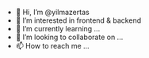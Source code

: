 - 👋 Hi, I’m @yilmazertas
- 👀 I’m interested in frontend & backend
- 🌱 I’m currently learning ...
- 💞️ I’m looking to collaborate on ...
- 📫 How to reach me ...

<!---
yilmazertas/yilmazertas is a ✨ special ✨ repository because its `README.md` (this file) appears on your GitHub profile.
You can click the Preview link to take a look at your changes.
--->
